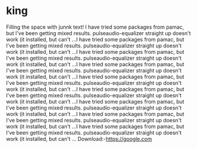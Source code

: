 # king
Filling the space with junnk text!
I have tried some packages from pamac, but I've been getting mixed results. pulseaudio-equalizer straight up doesn't work (it installed, but can't ...I have tried some packages from pamac, but I've been getting mixed results. pulseaudio-equalizer straight up doesn't work (it installed, but can't ...I have tried some packages from pamac, but I've been getting mixed results. pulseaudio-equalizer straight up doesn't work (it installed, but can't ...I have tried some packages from pamac, but I've been getting mixed results. pulseaudio-equalizer straight up doesn't work (it installed, but can't ...I have tried some packages from pamac, but I've been getting mixed results. pulseaudio-equalizer straight up doesn't work (it installed, but can't ...I have tried some packages from pamac, but I've been getting mixed results. pulseaudio-equalizer straight up doesn't work (it installed, but can't ...I have tried some packages from pamac, but I've been getting mixed results. pulseaudio-equalizer straight up doesn't work (it installed, but can't ...I have tried some packages from pamac, but I've been getting mixed results. pulseaudio-equalizer straight up doesn't work (it installed, but can't ...I have tried some packages from pamac, but I've been getting mixed results. pulseaudio-equalizer straight up doesn't work (it installed, but can't ...
Download:-https://google.com

